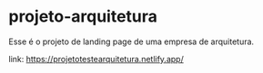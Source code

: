 # projeto-arquitetura
Esse é o projeto de landing page de uma empresa de arquitetura.

link: https://projetotestearquitetura.netlify.app/
